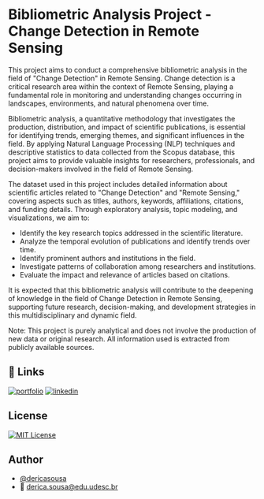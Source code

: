 # Bibliometric Analysis Project - Change Detection in Remote Sensing

This project aims to conduct a comprehensive bibliometric analysis in the field of "Change Detection" in Remote Sensing. Change detection is a critical research area within the context of Remote Sensing, playing a fundamental role in monitoring and understanding changes occurring in landscapes, environments, and natural phenomena over time.

Bibliometric analysis, a quantitative methodology that investigates the production, distribution, and impact of scientific publications, is essential for identifying trends, emerging themes, and significant influences in the field. By applying Natural Language Processing (NLP) techniques and descriptive statistics to data collected from the Scopus database, this project aims to provide valuable insights for researchers, professionals, and decision-makers involved in the field of Remote Sensing.

The dataset used in this project includes detailed information about scientific articles related to "Change Detection" and "Remote Sensing," covering aspects such as titles, authors, keywords, affiliations, citations, and funding details. Through exploratory analysis, topic modeling, and visualizations, we aim to:

- Identify the key research topics addressed in the scientific literature.
- Analyze the temporal evolution of publications and identify trends over time.
- Identify prominent authors and institutions in the field.
- Investigate patterns of collaboration among researchers and institutions.
- Evaluate the impact and relevance of articles based on citations.

It is expected that this bibliometric analysis will contribute to the deepening of knowledge in the field of Change Detection in Remote Sensing, supporting future research, decision-making, and development strategies in this multidisciplinary and dynamic field.

Note: This project is purely analytical and does not involve the production of new data or original research. All information used is extracted from publicly available sources.


## 🔗 Links

[![portfolio](https://img.shields.io/badge/my_portfolio-000?style=for-the-badge&logo=ko-fi&logoColor=white)](https://sousade.wordpress.com/)
[![linkedin](https://img.shields.io/badge/linkedin-0A66C2?style=for-the-badge&logo=linkedin&logoColor=white)](https://www.linkedin.com/in/dericasousa/)

## License

[![MIT License](https://img.shields.io/badge/License-MIT-green.svg)](https://choosealicense.com/licenses/mit/)

## Author

- [@dericasousa](https://github.com/dericasousa)
- 📧 derica.sousa@edu.udesc.br
